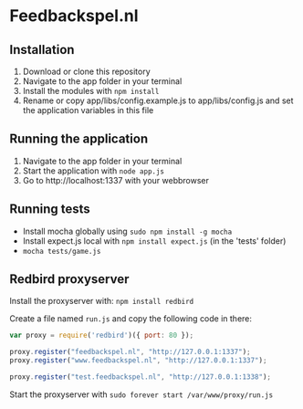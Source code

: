 # Feedbackspel.nl
## Installation
1. Download or clone this repository
2. Navigate to the app folder in your terminal
3. Install the modules with `npm install`
4. Rename or copy app/libs/config.example.js to app/libs/config.js and set the application variables in this file

## Running the application
1. Navigate to the app folder in your terminal
2. Start the application with `node app.js`
3. Go to http://localhost:1337 with your webbrowser

## Running tests
- Install mocha globally using `sudo npm install -g mocha`
- Install expect.js local with `npm install expect.js` (in the 'tests' folder)
- `mocha tests/game.js`

## Redbird proxyserver
Install the proxyserver with: `npm install redbird`

Create a file named `run.js` and copy the following code in there:
```js
var proxy = require('redbird')({ port: 80 });

proxy.register("feedbackspel.nl", "http://127.0.0.1:1337");
proxy.register("www.feedbackspel.nl", "http://127.0.0.1:1337");

proxy.register("test.feedbackspel.nl", "http://127.0.0.1:1338");
```

Start the proxyserver with `sudo forever start /var/www/proxy/run.js`